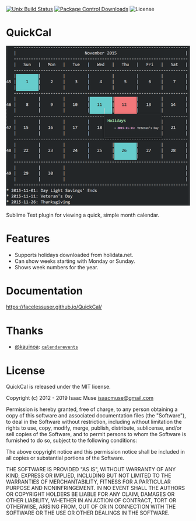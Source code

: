 [![Unix Build Status][travis-image]][travis-link]
[![Package Control Downloads][pc-image]][pc-link]
![License][license-image]
# QuickCal

![preview](docs/src/markdown/images/preview.png)

Sublime Text plugin for viewing a quick, simple month calendar.

# Features
- Supports holidays downloaded from holidata.net.
- Can show weeks starting with Monday or Sunday.
- Shows week numbers for the year.

# Documentation
https://facelessuser.github.io/QuickCal/

# Thanks

- [@kauinoa](https://github.com/kauinoa): [`calendarevents`](https://github.com/kauinoa/CalendarEvents)

# License
QuickCal is released under the MIT license.

Copyright (c) 2012 - 2019 Isaac Muse <isaacmuse@gmail.com>

Permission is hereby granted, free of charge, to any person obtaining a copy of this software and associated documentation files (the "Software"), to deal in the Software without restriction, including without limitation the rights to use, copy, modify, merge, publish, distribute, sublicense, and/or sell copies of the Software, and to permit persons to whom the Software is furnished to do so, subject to the following conditions:

The above copyright notice and this permission notice shall be included in all copies or substantial portions of the Software.

THE SOFTWARE IS PROVIDED "AS IS", WITHOUT WARRANTY OF ANY KIND, EXPRESS OR IMPLIED, INCLUDING BUT NOT LIMITED TO THE WARRANTIES OF MERCHANTABILITY, FITNESS FOR A PARTICULAR PURPOSE AND NONINFRINGEMENT. IN NO EVENT SHALL THE AUTHORS OR COPYRIGHT HOLDERS BE LIABLE FOR ANY CLAIM, DAMAGES OR OTHER LIABILITY, WHETHER IN AN ACTION OF CONTRACT, TORT OR OTHERWISE, ARISING FROM, OUT OF OR IN CONNECTION WITH THE SOFTWARE OR THE USE OR OTHER DEALINGS IN THE SOFTWARE.

[travis-image]: https://img.shields.io/travis/facelessuser/QuickCal/master.svg
[travis-link]: https://travis-ci.org/facelessuser/QuickCal
[pc-image]: https://img.shields.io/packagecontrol/dt/QuickCal.svg
[pc-link]: https://packagecontrol.io/packages/QuickCal
[license-image]: https://img.shields.io/badge/license-MIT-blue.svg
